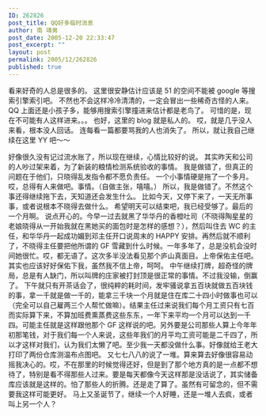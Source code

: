 ```yaml
---
ID: 262826
post_title: QQ好多临时消息
author: 南 靖男
post_date: 2005-12-20 22:33:47
post_excerpt: ""
layout: post
permalink: 2005/12/262826
published: true
---
```

看来好奇的人总是很多的。
这里很安静估计应该是 51 的空间不能被 google 等搜索引擎索引吧。
不然也不会这样冷冷清清的，一定会冒出一些稀奇古怪的人来。
QQ 上面还是小孩子多，能够用搜索引擎撞进来估计都是老鸟了。
可惜的是，现在不可能有人这样进来。。。
也好，这里的 blog 就是私人的。
哎，就是几乎没人来看，根本没人回话。
连每看一篇都要骂我的人也消失了。
所以，就让我自己继续在这里 YY 吧～～

<!--more-->
好像很久没有记过流水账了，所以现在继续，心情比较好的说。
其实昨天和公司的人吵过架来着，为了新装的粮情检测系统验收的事情。
我是做错了，但真正的问题在于他们，只晓得乱发指令都不愿负责任。
一个小事情硬是拖了一个多月。哎，总得有人来做吧。事情。（自做主张，嘻嘻。）
所以，我是做错了。不然这个事还得继续拖下去，天知道还会发生什么。
比如今天，又停下来了，一天无所事事，或者说根本不晓得去做什么。
希望明天可以结束吧，我已经受够了。最后的一个月啊。
说点开心的。今早一过去就黑了华华丹的香橙吐司（不晓得陶星星的老娘晓得从一开始我就在黑她买的面包时是怎样的感想？），然后叫住去 WC 的主任，和华华丹一起成功媚到邓主任开口说周末的 HAPPY 安排。再然后就不顺利了，不晓得主任要把他所谓的 GF 雪藏到什么时候。一年多年了，总是没机会没时间她很忙。哎，都无语了。这次多半没法看见那个庐山真面目。上帝保佑主任吧。其实也应该好好保佑下我，虽然我不信上帝，呵呵。
中午继续打牌，超奇怪的牌局，总是有人缺门，所以叫牌的庄家被打封顶是很正常的事情。不过我没输，倒赢了。
下午就只有开茶话会了，很纯粹的耗时间，发牢骚说拿五百块就做五百块钱的事，拿一千就是做一千的，能拿三千块一个月就是住在库二十四小时做事也可以（完全可以自己雇两三个人帮忙做嘛）。结果主任过来说我们每个月工资只有七百而实际算下来，不算加班费熏蒸费这些东东，一年下来平均一个月可以达到一千四。可能主任就是这样跟他那个 GF 这样说的吧。另外要是公司那些人算上今年年初那笔钱，对于我们每一个人来说，这些年我们的月平均工资可能是二千四了，所以才这样对我们，认为我们太懒了吧。至少我一天都没做什么事。好像就给王老大打印了两份仓库测温布点图吧。
又七七八八的说了一堆。算来算去好像很容易动摇我决心的。哎，不在那里的时候觉得还好，但是到了那个地方真的是一点都不想待了，特别是看不得那些人过来。要是每天都像今天这样那是没话说了，其实储备库应该就是这样的。怕了那些人的折腾。还是走了算了。虽然有可留念的，但不需要我这样可能更好。
马上又圣诞节了，继续一个人好睡，还是一堆人去疯，或者叫上另一个人？